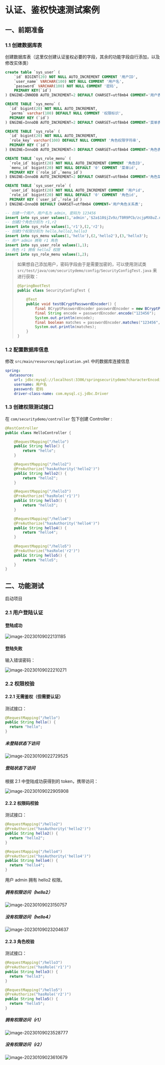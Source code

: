 # 认证、鉴权快速测试案例

## 一、前期准备

### 1.1 创建数据库表 

创建数据库表（这里仅创建认证鉴权必要的字段，其余的功能字段自行添加，以及修改实体类）
```sql
create table `sys_user` (
	`id` BIGINT(20) NOT NULL AUTO_INCREMENT COMMENT '用户ID',
	`user_name` VARCHAR(100) NOT NULL COMMENT '用户名',
	`password` VARCHAR(100) NOT NULL COMMENT '密码',
	PRIMARY KEY(`id`)
) ENGINE=INNODB AUTO_INCREMENT=2 DEFAULT CHARSET=utf8mb4 COMMENT='用户表'

CREATE TABLE `sys_menu` (
  `id` bigint(20) NOT NULL AUTO_INCREMENT,
  `perms` varchar(100) DEFAULT NULL COMMENT '权限标识',
  PRIMARY KEY (`id`)
) ENGINE=InnoDB AUTO_INCREMENT=2 DEFAULT CHARSET=utf8mb4 COMMENT='菜单表';

CREATE TABLE `sys_role` (
  `id` bigint(20) NOT NULL AUTO_INCREMENT,
  `role_key` varchar(100) DEFAULT NULL COMMENT '角色权限字符串',
  PRIMARY KEY (`id`)
) ENGINE=InnoDB AUTO_INCREMENT=3 DEFAULT CHARSET=utf8mb4 COMMENT='角色表';

CREATE TABLE `sys_role_menu` (
  `role_id` bigint(20) NOT NULL AUTO_INCREMENT COMMENT '角色ID',
  `menu_id` bigint(20) NOT NULL DEFAULT '0' COMMENT '菜单id',
  PRIMARY KEY (`role_id`,`menu_id`)
) ENGINE=InnoDB AUTO_INCREMENT=2 DEFAULT CHARSET=utf8mb4 COMMENT='角色菜单关系表';

CREATE TABLE `sys_user_role` (
  `user_id` bigint(20) NOT NULL AUTO_INCREMENT COMMENT '用户id',
  `role_id` bigint(20) NOT NULL DEFAULT '0' COMMENT '角色id',
  PRIMARY KEY (`user_id`,`role_id`)
) ENGINE=InnoDB DEFAULT CHARSET=utf8mb4 COMMENT='用户角色关系表';

-- 创建一个用户，用户名为 admin, 密码为 123456
insert into sys_user values(1,'admin','$2a$10$jZv9z/T0R9PCb/zcjpMX8uZ.nagnH3ssyn1cU5XOitBlJd.EMv52W');
-- 创建2个角色分别为 r1,r2
insert into sys_role values(1,'r1'),(2,'r2');
-- 创建3个权限分别为 hello,hello2,hello3
insert into sys_menu values(1,'hello'),(2,'hello2'),(3,'hello3');
-- 用户 admin 拥有 r1 角色
insert into sys_user_role values(1,1);
-- 角色 r1 拥有 hello2 权限
insert into sys_role_menu values(1,2);
```

> 如果想自己添加用户，密码字段由于是需要加密的，可以使用测试类 `src/test/java/com/securitydemo/config/SecurityConfigTest.java` 来进行获取：
>
> ```java
> @SpringBootTest
> public class SecurityConfigTest {
> 
>     @Test
>     public void testBCryptPasswordEncoder() {
>         final BCryptPasswordEncoder passwordEncoder = new BCryptPasswordEncoder();
>         final String encode = passwordEncoder.encode("123456");
>         System.out.println(encode);
>         final boolean matches = passwordEncoder.matches("123456", encode);
>         System.out.println(matches);
>     }
> }
> ```



### 1.2 配置数据库信息

修改 `src/main/resources/application.yml` 中的数据库连接信息

```yml
spring:
  datasource:
    url: jdbc:mysql://localhost:3306/springsecuritydemo?characterEncoding=utf-8&serverTimezone=UTC
    username: 用户名
    password: 密码
    driver-class-name: com.mysql.cj.jdbc.Driver
```



### 1.3 创建权限测试接口

在 `com/securitydemo/controller` 包下创建 Controller :

```java
@RestController
public class HelloController {

    @RequestMapping("/hello")
    public String hello() {
        return "hello";
    }

    @RequestMapping("/hello2")
    @PreAuthorize("hasAuthority('hello2')")
    public String hello2() {
        return "hello2";
    }

    @RequestMapping("/hello3")
    @PreAuthorize("hasRole('r1')")
    public String hello3() {
        return "hello3";
    }

    @RequestMapping("/hello4")
    @PreAuthorize("hasAuthority('hello4')")
    public String hello4() {
        return "hello4";
    }
  
    @RequestMapping("/hello5")
    @PreAuthorize("hasRole('r2')")
    public String hello5() {
        return "hello5";
    }
}
```



## 二、功能测试

启动项目

### 2.1 用户登陆认证

#### 登陆成功

![image-20230109022131185](https://picgo-wbw.oss-cn-hangzhou.aliyuncs.com/picgo-img/image-20230109022131185.png)

#### 登陆失败

输入错误密码：

![image-20230109022210271](https://picgo-wbw.oss-cn-hangzhou.aliyuncs.com/picgo-img/image-20230109022210271.png)



### 2.2 权限校验

#### 2.2.1 无需鉴权（但需要认证）

测试接口：

```java
@RequestMapping("/hello")
public String hello() {
  return "hello";
}
```

##### 未登陆状态下访问

![image-20230109022729525](https://picgo-wbw.oss-cn-hangzhou.aliyuncs.com/picgo-img/image-20230109022729525.png)

##### 登陆状态下访问

根据 2.1 中登陆成功获得到的 token，携带访问：

![image-20230109022905908](https://picgo-wbw.oss-cn-hangzhou.aliyuncs.com/picgo-img/image-20230109022905908.png)

#### 2.2.2 权限码校验

测试接口：

```java
@RequestMapping("/hello2")
@PreAuthorize("hasAuthority('hello2')")
public String hello2() {
  return "hello2";
}

@RequestMapping("/hello4")
@PreAuthorize("hasAuthority('hello4')")
public String hello4() {
  return "hello4";
}
```

用户 admin 拥有 hello2 权限。

##### 拥有权限访问（hello2）

![image-20230109023150757](https://picgo-wbw.oss-cn-hangzhou.aliyuncs.com/picgo-img/image-20230109023150757.png)

##### 没有权限访问（hello4）

![image-20230109023204637](https://picgo-wbw.oss-cn-hangzhou.aliyuncs.com/picgo-img/image-20230109023204637.png)

#### 2.2.3 角色校验

测试接口：

```java
@RequestMapping("/hello3")
@PreAuthorize("hasRole('r1')")
public String hello3() {
  return "hello3";
}

@RequestMapping("/hello5")
@PreAuthorize("hasRole('r2')")
public String hello5() {
  return "hello5";
}
```

##### 拥有权限访问（r1）

![image-20230109023528777](https://picgo-wbw.oss-cn-hangzhou.aliyuncs.com/picgo-img/image-20230109023528777.png)

##### 没有权限访问（r2）

![image-20230109023610679](https://picgo-wbw.oss-cn-hangzhou.aliyuncs.com/picgo-img/image-20230109023610679.png)